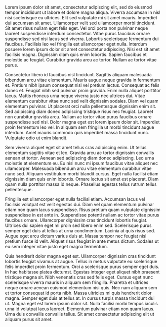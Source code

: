 Lorem ipsum dolor sit amet, consectetur adipiscing elit, sed do eiusmod tempor incididunt ut labore et dolore magna aliqua. Viverra accumsan in nisl nisi scelerisque eu ultrices. Elit sed vulputate mi sit amet mauris. Imperdiet dui accumsan sit amet. Ullamcorper velit sed ullamcorper morbi tincidunt. Sit amet risus nullam eget felis eget. Vel orci porta non pulvinar neque laoreet suspendisse interdum consectetur. Vitae purus faucibus ornare suspendisse sed nisi lacus sed viverra. Lobortis scelerisque fermentum dui faucibus. Facilisis leo vel fringilla est ullamcorper eget nulla. Interdum posuere lorem ipsum dolor sit amet consectetur adipiscing. Nisi est sit amet facilisis magna. Dignissim diam quis enim lobortis. Sapien faucibus et molestie ac feugiat. Curabitur gravida arcu ac tortor. Nullam ac tortor vitae purus.

Consectetur libero id faucibus nisl tincidunt. Sagittis aliquam malesuada bibendum arcu vitae elementum. Mauris augue neque gravida in fermentum et. Pretium nibh ipsum consequat nisl vel pretium lectus. Consequat ac felis donec et. Feugiat nibh sed pulvinar proin gravida. Enim nulla aliquet porttitor lacus. Mattis rhoncus urna neque viverra justo nec ultrices dui. Vitae elementum curabitur vitae nunc sed velit dignissim sodales. Diam vel quam elementum pulvinar. Ut placerat orci nulla pellentesque dignissim enim sit. Sed adipiscing diam donec adipiscing tristique risus nec feugiat. Laoreet non curabitur gravida arcu. Nullam ac tortor vitae purus faucibus ornare suspendisse sed nisi. Dolor magna eget est lorem ipsum dolor sit. Imperdiet proin fermentum leo vel. In aliquam sem fringilla ut morbi tincidunt augue interdum. Amet mauris commodo quis imperdiet massa tincidunt nunc. Vulputate odio ut enim blandit.

Sem viverra aliquet eget sit amet tellus cras adipiscing enim. Ut tellus elementum sagittis vitae et leo. Gravida arcu ac tortor dignissim convallis aenean et tortor. Aenean sed adipiscing diam donec adipiscing. Leo urna molestie at elementum eu. Eu nisl nunc mi ipsum faucibus vitae aliquet nec ullamcorper. Malesuada bibendum arcu vitae elementum curabitur vitae nunc sed. Aliquam vestibulum morbi blandit cursus. Eget nulla facilisi etiam dignissim diam quis enim lobortis. Ornare lectus sit amet est placerat. Diam quam nulla porttitor massa id neque. Phasellus egestas tellus rutrum tellus pellentesque.

Fringilla est ullamcorper eget nulla facilisi etiam. Accumsan lacus vel facilisis volutpat est velit egestas dui. Diam vel quam elementum pulvinar etiam non quam lacus suspendisse. Risus pretium quam vulputate dignissim suspendisse in est ante in. Suspendisse potenti nullam ac tortor vitae purus faucibus ornare. Ullamcorper dignissim cras tincidunt lobortis feugiat. Ultrices dui sapien eget mi proin sed libero enim sed. Scelerisque purus semper eget duis at tellus at urna condimentum. Lacinia at quis risus sed. Augue eget arcu dictum varius duis at. Massa tempor nec feugiat nisl pretium fusce id velit. Aliquet risus feugiat in ante metus dictum. Sodales ut eu sem integer vitae justo eget magna fermentum.

Quis hendrerit dolor magna eget est. Ullamcorper dignissim cras tincidunt lobortis feugiat vivamus at augue. Tellus in metus vulputate eu scelerisque felis imperdiet proin fermentum. Orci a scelerisque purus semper eget duis. In hac habitasse platea dictumst. Egestas integer eget aliquet nibh praesent tristique magna sit. Nibh venenatis cras sed felis eget. Cursus eget nunc scelerisque viverra mauris in aliquam sem fringilla. Pharetra et ultrices neque ornare aenean euismod elementum nisi quis. Nec nam aliquam sem et tortor consequat id porta nibh. Massa ultricies mi quis hendrerit dolor magna. Semper eget duis at tellus at. In cursus turpis massa tincidunt dui ut. Magna eget est lorem ipsum dolor sit. Nulla facilisi morbi tempus iaculis urna id volutpat lacus laoreet. Elementum pulvinar etiam non quam lacus. Urna duis convallis convallis tellus. Sit amet consectetur adipiscing elit ut aliquam purus sit amet.